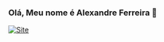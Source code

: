 ### Olá, Meu nome é Alexandre Ferreira 👋

[![Site](https://img.shields.io/website?style=for-the-badge&logo=Site&logoColor=white)](https://shieldforce.com.br)

<!--
**Shieldforce/Shieldforce** is a ✨ _special_ ✨ repository because its `README.md` (this file) appears on your GitHub profile.

Here are some ideas to get you started:

- 🔭 I’m currently working on ...
- 🌱 I’m currently learning ...
- 👯 I’m looking to collaborate on ...
- 🤔 I’m looking for help with ...
- 💬 Ask me about ...
- 📫 How to reach me: ...
- 😄 Pronouns: ...
- ⚡ Fun fact: ...
-->
